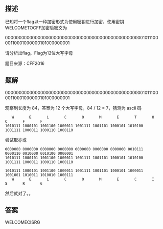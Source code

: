 ## 描述

已知将一个flag以一种加密形式为使用密钥进行加密，使用密钥WELCOMETOCFF加密后密文为
 
000000000000000000000000000000000000000000000000000101110000110001000000101000000001 

请分析出flag。Flag为12位大写字母

题目来源：CFF2016

## 题解

000000000000000000000000000000000000000000000000000101110000110001000000101000000001

观察到长度为 84，答案为 12 个大写字母，84 / 12 = 7，猜测为 ascii 码

```
   W       E       L       C       O       M       E       T       O       C       F       F
1010111 1000101 1001100 1000011 1001111 1001101 1000101 1010100 1001111 1000011 1000110 1000110
```

尝试取亦或

```
0000000 0000000 0000000 0000000 0000000 0000000 0000000 0010111 0000110 0010000 0010100 0000001
1010111 1000101 1001100 1000011 1001111 1001101 1000101 1010100 1001111 1000011 1000110 1000110

1010111 1000101 1001100 1000011 1001111 1001101 1000101 1000011 1001001 1010011 1010010 1000111
   W       E       L       C       O       M       E       C       I       S       R       G
```

然后就对了。。

## 答案

WELCOMECISRG
